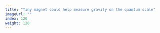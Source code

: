 ```yaml
---
title: "Tiny magnet could help measure gravity on the quantum scale"
imageUrl: ""
index: 120
weight: 120
---
```

